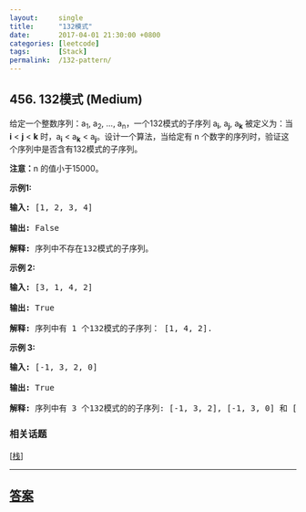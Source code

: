 ```yaml
---
layout:     single
title:      "132模式"
date:       2017-04-01 21:30:00 +0800
categories: [leetcode]
tags:       [Stack]
permalink:  /132-pattern/
---
```


## 456. 132模式 (Medium)

<p>给定一个整数序列：a<sub>1</sub>, a<sub>2</sub>, ..., a<sub>n</sub>，一个132模式的子序列&nbsp;a<sub><strong>i</strong></sub>, a<sub><strong>j</strong></sub>, a<sub><strong>k</strong></sub>&nbsp;被定义为：当 <strong>i</strong> &lt; <strong>j</strong> &lt; <strong>k</strong> 时，a<sub><strong>i</strong></sub> &lt; a<sub><strong>k</strong></sub> &lt; a<sub><strong>j</strong></sub>。设计一个算法，当给定有&nbsp;n 个数字的序列时，验证这个序列中是否含有132模式的子序列。</p>

<p><strong>注意：</strong>n 的值小于15000。</p>

<p><strong>示例1:</strong></p>

<pre>
<strong>输入:</strong> [1, 2, 3, 4]

<strong>输出:</strong> False

<strong>解释:</strong> 序列中不存在132模式的子序列。
</pre>

<p><strong>示例 2:</strong></p>

<pre>
<strong>输入:</strong> [3, 1, 4, 2]

<strong>输出:</strong> True

<strong>解释:</strong> 序列中有 1 个132模式的子序列： [1, 4, 2].
</pre>

<p><strong>示例 3:</strong></p>

<pre>
<strong>输入:</strong> [-1, 3, 2, 0]

<strong>输出:</strong> True

<strong>解释:</strong> 序列中有 3 个132模式的的子序列: [-1, 3, 2], [-1, 3, 0] 和 [-1, 2, 0].
</pre>

### 相关话题
  [[栈](https://github.com/openset/leetcode/tree/master/tag/stack/README.md)]

---

## [答案](https://github.com/openset/leetcode/tree/master/problems/132-pattern)
